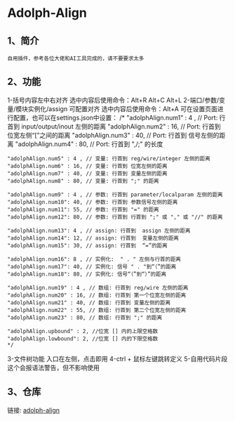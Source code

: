 # Adolph-Align

## 1、简介
    自用插件，参考各位大佬和AI工具完成的，请不要要求太多
## 2、功能
1-括号内容左中右对齐
    选中内容后使用命令：Alt+R   Alt+C    Alt+L 
2-端口/参数/变量/模块实例化/assign 可配置对齐
    选中内容后使用命令：Alt+A
    可在设置页面进行配置，也可以在settings.json中设置：
    /*
    "adolphAlign.num1" : 4 , // Port: 行首到 input/output/inout 左侧的距离
    "adolphAlign.num2" : 16, // Port: 行首到 位宽左侧“[”之间的距离
    "adolphAlign.num3" : 40, // Port: 行首到 信号左侧的距离
    "adolphAlign.num4" : 80, // Port: 行首到  ",/;" 的长度

    "adolphAlign.num5" : 4 , // 变量: 行首到 reg/wire/integer 左侧的距离
    "adolphAlign.num6" : 16, // 变量: 行首到 位宽左侧的距离
    "adolphAlign.num7" : 40, // 变量: 行首到 变量左侧的距离
    "adolphAlign.num8" : 80, // 变量: 行首到 ";" 的距离

    "adolphAlign.num9" : 4 , // 参数: 行首到 parameter/localparam 左侧的距离
    "adolphAlign.num10": 40, // 参数: 行首到 参数信号左侧的距离
    "adolphAlign.num11": 55, // 参数: 行首到 "=" 的距离
    "adolphAlign.num12": 80, // 参数: 行首到 行首到 ";" 或 "," 或 "//" 的距离

    "adolphAlign.num13": 4 , // assign: 行首到  assign 左侧的距离
    "adolphAlign.num14": 12, // assign: 行首到  变量左侧的距离
    "adolphAlign.num15": 30, // assign: 行首到  “=”的距离

    "adolphAlign.num16": 8 , // 实例化:  " . " 左侧与行首的距离
    "adolphAlign.num17": 40, // 实例化: 信号 " . "到“（”的距离
    "adolphAlign.num18": 80, // 实例化: 信号“（”到“）”的距离

    "adolphAlign.num19" : 4 , // 数组: 行首到 reg/wire 左侧的距离
    "adolphAlign.num20" : 16, // 数组: 行首到 第一个位宽左侧的距离
    "adolphAlign.num21" : 40, // 数组: 行首到 变量左侧的距离
    "adolphAlign.num22" : 55, // 数组: 行首到 第二个位宽左侧的距离
    "adolphAlign.num23" : 80, // 数组: 行首到 ";" 的距离

    "adolphAlign.upbound" : 2, //位宽 [] 内的上限空格数
    "adolphAlign.lowbound": 2, //位宽 [] 内的下限空格数
    */
3-文件树功能
    入口在左侧，点击即用
4-ctrl + 鼠标左键跳转定义
5-自用代码片段
    这个会报语法警告，但不影响使用
## 3、仓库
链接: [adolph-align](https://github.com/Qingling996/adolph-align)